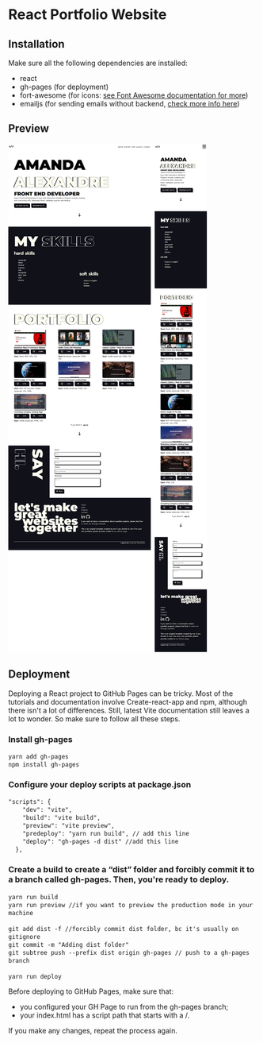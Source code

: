 # React Portfolio Website

## Installation
Make sure all the following dependencies are installed:
* react
* gh-pages (for deployment)
* fort-awesome (for icons: [see Font Awesome documentation for more](https://fontawesome.com/v5/docs/web/use-with/react "Using Font Awesome icons with React framework" ))
* emailjs (for sending emails without backend, [check more info here](https://fontawesome.com/v5/docs/web/use-with/react "Sending emails without backend with Email.js in React"))

## Preview
![React Portfolio Preview](/public/react-portfolio-preview.png "React Portfolio Preview")

## Deployment
Deploying a React project to GitHub Pages can be tricky. Most of the tutorials and documentation involve Create-react-app and npm, although there isn't a lot of differences.
Still, latest Vite documentation still leaves a lot to wonder. So make sure to follow all these steps.

### Install gh-pages
~~~~
yarn add gh-pages
npm install gh-pages
~~~~

### Configure your deploy scripts at package.json
~~~~
"scripts": {
    "dev": "vite",
    "build": "vite build",
    "preview": "vite preview",
    "predeploy": "yarn run build", // add this line
    "deploy": "gh-pages -d dist" //add this line
  },
  ~~~~
  
  ### Create a build to create a “dist” folder and forcibly commit it to a branch called gh-pages. Then, you're ready to deploy.
  ~~~~
  yarn run build
yarn run preview //if you want to preview the production mode in your machine

git add dist -f //forcibly commit dist folder, bc it's usually on gitignore
git commit -m "Adding dist folder"
git subtree push --prefix dist origin gh-pages // push to a gh-pages branch

yarn run deploy
~~~~
  
  Before deploying to GitHub Pages, make sure that:
- you configured your GH Page to run from the gh-pages branch;
- your index.html has a script path that starts with a /.

If you make any changes, repeat the process again.

